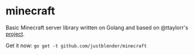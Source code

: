 # minecraft
Basic Minecraft server library written on Golang and based on @ttaylorr's [project](https://github.com/ttaylorr/minecraft).

Get it now:
`go get -t github.com/justblender/minecraft`
